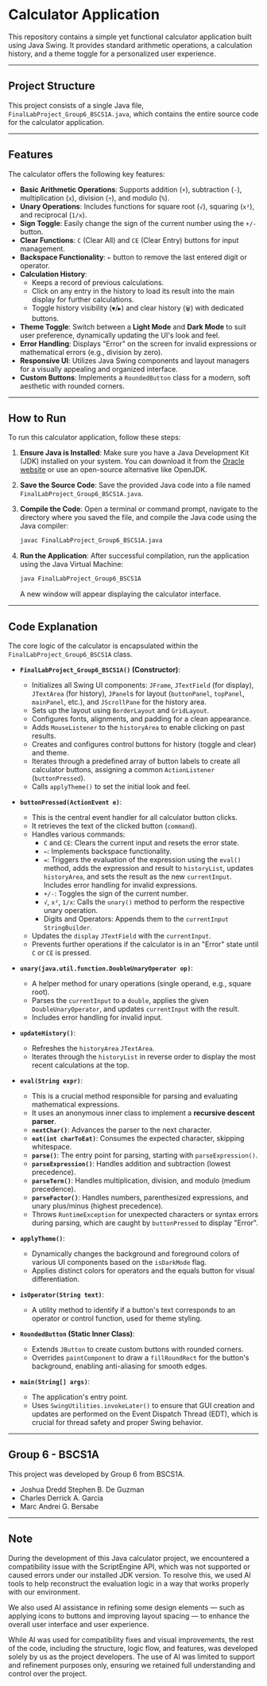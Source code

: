 # Calculator Application

This repository contains a simple yet functional calculator application built using Java Swing. It provides standard arithmetic operations, a calculation history, and a theme toggle for a personalized user experience.

---

## Project Structure

This project consists of a single Java file, `FinalLabProject_Group6_BSCS1A.java`, which contains the entire source code for the calculator application.

---

## Features

The calculator offers the following key features:

* **Basic Arithmetic Operations**: Supports addition (`+`), subtraction (`-`), multiplication (`x`), division (`÷`), and modulo (`%`).
* **Unary Operations**: Includes functions for square root (`√`), squaring (`x²`), and reciprocal (`1/x`).
* **Sign Toggle**: Easily change the sign of the current number using the `+/-` button.
* **Clear Functions**: `C` (Clear All) and `CE` (Clear Entry) buttons for input management.
* **Backspace Functionality**: `←` button to remove the last entered digit or operator.
* **Calculation History**:
    * Keeps a record of previous calculations.
    * Click on any entry in the history to load its result into the main display for further calculations.
    * Toggle history visibility (`▼`/`▶`) and clear history (`🗑`) with dedicated buttons.
* **Theme Toggle**: Switch between a **Light Mode** and **Dark Mode** to suit user preference, dynamically updating the UI's look and feel.
* **Error Handling**: Displays "Error" on the screen for invalid expressions or mathematical errors (e.g., division by zero).
* **Responsive UI**: Utilizes Java Swing components and layout managers for a visually appealing and organized interface.
* **Custom Buttons**: Implements a `RoundedButton` class for a modern, soft aesthetic with rounded corners.

---

## How to Run

To run this calculator application, follow these steps:

1.  **Ensure Java is Installed**: Make sure you have a Java Development Kit (JDK) installed on your system. You can download it from the [Oracle website](https://www.oracle.com/java/technologies/downloads/) or use an open-source alternative like OpenJDK.

2.  **Save the Source Code**: Save the provided Java code into a file named `FinalLabProject_Group6_BSCS1A.java`.

3.  **Compile the Code**: Open a terminal or command prompt, navigate to the directory where you saved the file, and compile the Java code using the Java compiler:

    ```bash
    javac FinalLabProject_Group6_BSCS1A.java
    ```

4.  **Run the Application**: After successful compilation, run the application using the Java Virtual Machine:

    ```bash
    java FinalLabProject_Group6_BSCS1A
    ```

    A new window will appear displaying the calculator interface.

---

## Code Explanation

The core logic of the calculator is encapsulated within the `FinalLabProject_Group6_BSCS1A` class.

* **`FinalLabProject_Group6_BSCS1A()` (Constructor)**:
    * Initializes all Swing UI components: `JFrame`, `JTextField` (for display), `JTextArea` (for history), `JPanel`s for layout (`buttonPanel`, `topPanel`, `mainPanel`, etc.), and `JScrollPane` for the history area.
    * Sets up the layout using `BorderLayout` and `GridLayout`.
    * Configures fonts, alignments, and padding for a clean appearance.
    * Adds `MouseListener` to the `historyArea` to enable clicking on past results.
    * Creates and configures control buttons for history (toggle and clear) and theme.
    * Iterates through a predefined array of button labels to create all calculator buttons, assigning a common `ActionListener` (`buttonPressed`).
    * Calls `applyTheme()` to set the initial look and feel.

* **`buttonPressed(ActionEvent e)`**:
    * This is the central event handler for all calculator button clicks.
    * It retrieves the text of the clicked button (`command`).
    * Handles various commands:
        * `C` and `CE`: Clears the current input and resets the error state.
        * `←`: Implements backspace functionality.
        * `=`: Triggers the evaluation of the expression using the `eval()` method, adds the expression and result to `historyList`, updates `historyArea`, and sets the result as the new `currentInput`. Includes error handling for invalid expressions.
        * `+/-`: Toggles the sign of the current number.
        * `√`, `x²`, `1/x`: Calls the `unary()` method to perform the respective unary operation.
        * Digits and Operators: Appends them to the `currentInput` `StringBuilder`.
    * Updates the `display` `JTextField` with the `currentInput`.
    * Prevents further operations if the calculator is in an "Error" state until `C` or `CE` is pressed.

* **`unary(java.util.function.DoubleUnaryOperator op)`**:
    * A helper method for unary operations (single operand, e.g., square root).
    * Parses the `currentInput` to a `double`, applies the given `DoubleUnaryOperator`, and updates `currentInput` with the result.
    * Includes error handling for invalid input.

* **`updateHistory()`**:
    * Refreshes the `historyArea` `JTextArea`.
    * Iterates through the `historyList` in reverse order to display the most recent calculations at the top.

* **`eval(String expr)`**:
    * This is a crucial method responsible for parsing and evaluating mathematical expressions.
    * It uses an anonymous inner class to implement a **recursive descent parser**.
    * **`nextChar()`**: Advances the parser to the next character.
    * **`eat(int charToEat)`**: Consumes the expected character, skipping whitespace.
    * **`parse()`**: The entry point for parsing, starting with `parseExpression()`.
    * **`parseExpression()`**: Handles addition and subtraction (lowest precedence).
    * **`parseTerm()`**: Handles multiplication, division, and modulo (medium precedence).
    * **`parseFactor()`**: Handles numbers, parenthesized expressions, and unary plus/minus (highest precedence).
    * Throws `RuntimeException` for unexpected characters or syntax errors during parsing, which are caught by `buttonPressed` to display "Error".

* **`applyTheme()`**:
    * Dynamically changes the background and foreground colors of various UI components based on the `isDarkMode` flag.
    * Applies distinct colors for operators and the equals button for visual differentiation.

* **`isOperator(String text)`**:
    * A utility method to identify if a button's text corresponds to an operator or control function, used for theme styling.

* **`RoundedButton` (Static Inner Class)**:
    * Extends `JButton` to create custom buttons with rounded corners.
    * Overrides `paintComponent` to draw a `fillRoundRect` for the button's background, enabling anti-aliasing for smooth edges.

* **`main(String[] args)`**:
    * The application's entry point.
    * Uses `SwingUtilities.invokeLater()` to ensure that GUI creation and updates are performed on the Event Dispatch Thread (EDT), which is crucial for thread safety and proper Swing behavior.

---

## Group 6 - BSCS1A

This project was developed by Group 6 from BSCS1A.
   * Joshua Dredd Stephen B. De Guzman
   * Charles Derrick A. Garcia
   * Marc Andrei G. Bersabe
---
## Note
During the development of this Java calculator project, we encountered a compatibility issue with the ScriptEngine API, which was not supported or caused errors under our installed JDK version. To resolve this, we used AI tools to help reconstruct the evaluation logic in a way that works properly with our environment.

We also used AI assistance in refining some design elements — such as applying icons to buttons and improving layout spacing — to enhance the overall user interface and user experience.

While AI was used for compatibility fixes and visual improvements, the rest of the code, including the structure, logic flow, and features, was developed solely by us as the project developers. The use of AI was limited to support and refinement purposes only, ensuring we retained full understanding and control over the project.
